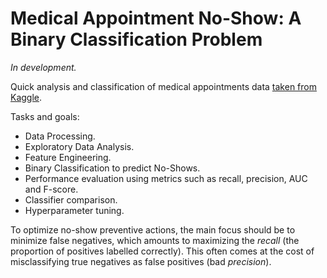 # Medical Appointment No-Show: A Binary Classification Problem
*In development.*

Quick analysis and classification of medical appointments data [taken from Kaggle](https://www.kaggle.com/joniarroba/noshowappointments/home).

Tasks and goals:
* Data Processing.
* Exploratory Data Analysis.
* Feature Engineering.
* Binary Classification to predict No-Shows.
* Performance evaluation using metrics such as recall, precision, AUC and F-score. 
* Classifier comparison.
* Hyperparameter tuning.

To optimize no-show preventive actions, the main focus should be to minimize false negatives, which amounts to maximizing the *recall* (the proportion of positives labelled correctly). This often comes at the cost of misclassifying true negatives as false positives (bad *precision*).
